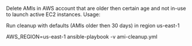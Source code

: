 Delete AMIs in AWS account that are older then certain age and not in-use to launch active EC2 instances.
Usage:

Run cleanup with defaults (AMIs older then 30 days) in region us-east-1

AWS_REGION=us-east-1 ansible-playbook -v ami-cleanup.yml
